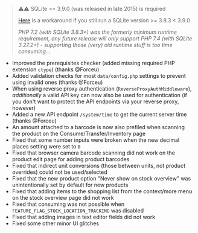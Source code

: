 > ⚠️⚠️ SQLite >= 3.9.0 (was released in late 2015) is required
>
> [Here](https://github.com/grocy/grocy/issues/1209#issuecomment-749760765) is a workaround if you still run a SQLite version >= 3.8.3 < 3.9.0
>
> _PHP 7.2 (with SQLite 3.8.3+) was the formerly minimum runtime requirement, any future release will only support PHP 7.4 (with SQLite 3.27.2+) - supporting those (very) old runtime stuff is too time consuming..._

- Improved the prerequisites checker (added missing required PHP extension `ctype`) (thanks @Forceu)
- Added validation checks for most `data/config.php` settings to prevent using invalid ones (thanks @Forceu)
- When using reverse proxy authentication (`ReverseProxyAuthMiddleware`), _additionally_ a valid API key can now also be used for authentication (if you don't want to protect the API endpoints via your reverse proxy, however)
- Added a new API endpoint `/system/time` to get the current server time (thanks @Forceu)
- An amount attached to a barcode is now also prefiled when scanning the product on the Consume/Transfer/Inventory page
- Fixed that some number inputs were broken when the new decimal places setting were set to `0`
- Fixed that browser camera barcode scanning did not work on the product edit page for adding product barcodes
- Fixed that indirect unit conversions (those between units, not product overrides) could not be used/selected
- Fixed that the new product option "Never show on stock overview" was unintentionally set by default for new products
- Fixed that adding items to the shopping list from the context/more menu on the stock overview page did not work
- Fixed that consuming was not possible when `FEATURE_FLAG_STOCK_LOCATION_TRACKING` was disabled
- Fixed that adding images in text editor fields did not work
- Fixed some other minor UI glitches
